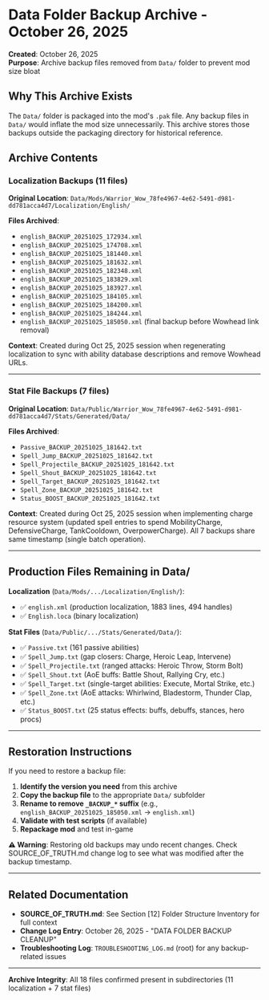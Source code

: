 # Data Folder Backup Archive - October 26, 2025

**Created**: October 26, 2025  
**Purpose**: Archive backup files removed from `Data/` folder to prevent mod size bloat

## Why This Archive Exists

The `Data/` folder is packaged into the mod's `.pak` file. Any backup files in `Data/` would inflate the mod size unnecessarily. This archive stores those backups outside the packaging directory for historical reference.

## Archive Contents

### Localization Backups (11 files)
**Original Location**: `Data/Mods/Warrior_Wow_78fe4967-4e62-5491-d981-dd781acca4d7/Localization/English/`

**Files Archived**:
- `english_BACKUP_20251025_172934.xml`
- `english_BACKUP_20251025_174708.xml`
- `english_BACKUP_20251025_181440.xml`
- `english_BACKUP_20251025_181632.xml`
- `english_BACKUP_20251025_182348.xml`
- `english_BACKUP_20251025_183829.xml`
- `english_BACKUP_20251025_183927.xml`
- `english_BACKUP_20251025_184105.xml`
- `english_BACKUP_20251025_184200.xml`
- `english_BACKUP_20251025_184244.xml`
- `english_BACKUP_20251025_185050.xml` (final backup before Wowhead link removal)

**Context**: Created during Oct 25, 2025 session when regenerating localization to sync with ability database descriptions and remove Wowhead URLs.

---

### Stat File Backups (7 files)
**Original Location**: `Data/Public/Warrior_Wow_78fe4967-4e62-5491-d981-dd781acca4d7/Stats/Generated/Data/`

**Files Archived**:
- `Passive_BACKUP_20251025_181642.txt`
- `Spell_Jump_BACKUP_20251025_181642.txt`
- `Spell_Projectile_BACKUP_20251025_181642.txt`
- `Spell_Shout_BACKUP_20251025_181642.txt`
- `Spell_Target_BACKUP_20251025_181642.txt`
- `Spell_Zone_BACKUP_20251025_181642.txt`
- `Status_BOOST_BACKUP_20251025_181642.txt`

**Context**: Created during Oct 25, 2025 session when implementing charge resource system (updated spell entries to spend MobilityCharge, DefensiveCharge, TankCooldown, OverpowerCharge). All 7 backups share same timestamp (single batch operation).

---

## Production Files Remaining in Data/

**Localization** (`Data/Mods/.../Localization/English/`):
- ✅ `english.xml` (production localization, 1883 lines, 494 handles)
- ✅ `English.loca` (binary localization)

**Stat Files** (`Data/Public/.../Stats/Generated/Data/`):
- ✅ `Passive.txt` (161 passive abilities)
- ✅ `Spell_Jump.txt` (gap closers: Charge, Heroic Leap, Intervene)
- ✅ `Spell_Projectile.txt` (ranged attacks: Heroic Throw, Storm Bolt)
- ✅ `Spell_Shout.txt` (AoE buffs: Battle Shout, Rallying Cry, etc.)
- ✅ `Spell_Target.txt` (single-target abilities: Execute, Mortal Strike, etc.)
- ✅ `Spell_Zone.txt` (AoE attacks: Whirlwind, Bladestorm, Thunder Clap, etc.)
- ✅ `Status_BOOST.txt` (25 status effects: buffs, debuffs, stances, hero procs)

---

## Restoration Instructions

If you need to restore a backup file:

1. **Identify the version you need** from this archive
2. **Copy the backup file** to the appropriate `Data/` subfolder
3. **Rename to remove `_BACKUP_*` suffix** (e.g., `english_BACKUP_20251025_185050.xml` → `english.xml`)
4. **Validate with test scripts** (if available)
5. **Repackage mod** and test in-game

**⚠️ Warning**: Restoring old backups may undo recent changes. Check SOURCE_OF_TRUTH.md change log to see what was modified after the backup timestamp.

---

## Related Documentation

- **SOURCE_OF_TRUTH.md**: See Section [12] Folder Structure Inventory for full context
- **Change Log Entry**: October 26, 2025 - "DATA FOLDER BACKUP CLEANUP"
- **Troubleshooting Log**: `TROUBLESHOOTING_LOG.md` (root) for any backup-related issues

---

**Archive Integrity**: All 18 files confirmed present in subdirectories (11 localization + 7 stat files)
